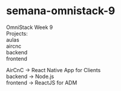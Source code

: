 # semana-omnistack-9

OmniStack Week 9
<br />
Projects:<br />
  aulas<br />
      aircnc<br />
      backend<br />
      frontend<br />
     

AirCnC -> React Native App for Clients<br />
backend -> Node.js<br />
frontend -> ReactJS for ADM<br />
